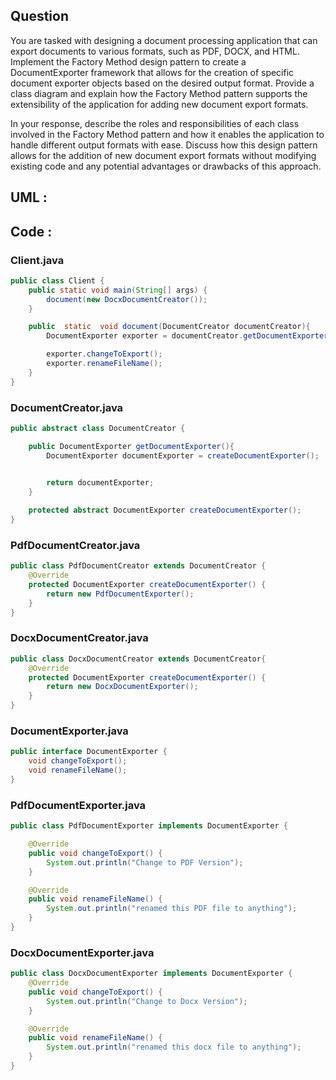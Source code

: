 ## Question
You are tasked with designing a document processing application that can export documents to various formats, such as PDF, DOCX, and HTML. Implement the Factory Method design pattern to create a DocumentExporter framework that allows for the creation of specific document exporter objects based on the desired output format. Provide a class diagram and explain how the Factory Method pattern supports the extensibility of the application for adding new document export formats.

In your response, describe the roles and responsibilities of each class involved in the Factory Method pattern and how it enables the application to handle different output formats with ease. Discuss how this design pattern allows for the addition of new document export formats without modifying existing code and any potential advantages or drawbacks of this approach.

## UML :



## Code :

### Client.java
```java
public class Client {
    public static void main(String[] args) {
        document(new DocxDocumentCreator());
    }

    public  static  void document(DocumentCreator documentCreator){
        DocumentExporter exporter = documentCreator.getDocumentExporter();

        exporter.changeToExport();
        exporter.renameFileName();
    }
}
```

### DocumentCreator.java
```java
public abstract class DocumentCreator {

    public DocumentExporter getDocumentExporter(){
        DocumentExporter documentExporter = createDocumentExporter();
       

        return documentExporter;
    }

    protected abstract DocumentExporter createDocumentExporter();
}
```


### PdfDocumentCreator.java
```java
public class PdfDocumentCreator extends DocumentCreator {
    @Override
    protected DocumentExporter createDocumentExporter() {
        return new PdfDocumentExporter();
    }
}
```

### DocxDocumentCreator.java
```java
public class DocxDocumentCreator extends DocumentCreator{
    @Override
    protected DocumentExporter createDocumentExporter() {
        return new DocxDocumentExporter();
    }
}


```









### DocumentExporter.java
```java
public interface DocumentExporter {
    void changeToExport();
    void renameFileName();
}
```


### PdfDocumentExporter.java
```java
public class PdfDocumentExporter implements DocumentExporter {

    @Override
    public void changeToExport() {
        System.out.println("Change to PDF Version");
    }

    @Override
    public void renameFileName() {
        System.out.println("renamed this PDF file to anything");
    }
}
```


### DocxDocumentExporter.java
```java
public class DocxDocumentExporter implements DocumentExporter {
    @Override
    public void changeToExport() {
        System.out.println("Change to Docx Version");
    }

    @Override
    public void renameFileName() {
        System.out.println("renamed this docx file to anything");
    }
}
```






